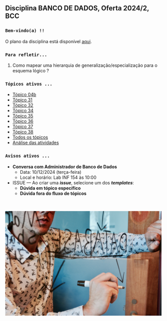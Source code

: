 ## Disciplina **BANCO DE DADOS**, Oferta 2024/2, BCC

### `Bem-vindo(a) !!` 

O plano da disciplina está disponível [aqui](./media/bd-2024-2-bcc-plano.pdf).<br>

### `Para refletir...`

1. Como mapear uma hierarquia de generalização/especialização para o esquema lógico ?

### `Tópicos ativos ...`

- [Tópico 04b](./topico/topico-04b.md)
- [Tópico 31](./topico/topico-31.md)
- [Tópico 32](./topico/topico-32.md)
- [Tópico 34](./topico/topico-34.md)
- [Tópico 35](./topico/topico-35.md)
- [Tópico 36](./topico/topico-36.md)
- [Tópico 37](./topico/topico-37.md)
- [Tópico 38](./topico/topico-38.md)
- [Todos os tópicos](./topico/topico-index.md)
- [Análise das atividades](./topico/tresultado.md)

### `Avisos ativos ...`

- **Conversa com Administrador de Banco de Dados**
  - Data: 10/12/2024 (terça-feira)
  - Local e horário: Lab INF 154 às 10:00
- ISSUE &#8212; Ao criar uma _**issue**_, selecione um dos _**templates**_:
  - **Dúvida em tópico específico**
  - **Dúvida fora do fluxo de tópicos**

<br>
<br>
<img src="./media/campaign-creators-IKHvOlZFCOg-unsplash.jpg" width="500">

